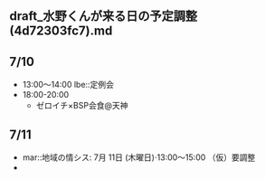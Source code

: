 draft_水野くんが来る日の予定調整(4d72303fc7).md
---

## 7/10
- 13:00～14:00 lbe::定例会
- 18:00-20:00
  - ゼロイチ×BSP会食@天神

## 7/11
- mar::地域の情シス: 7月 11日 (木曜日)⋅13:00～15:00 （仮）要調整
-